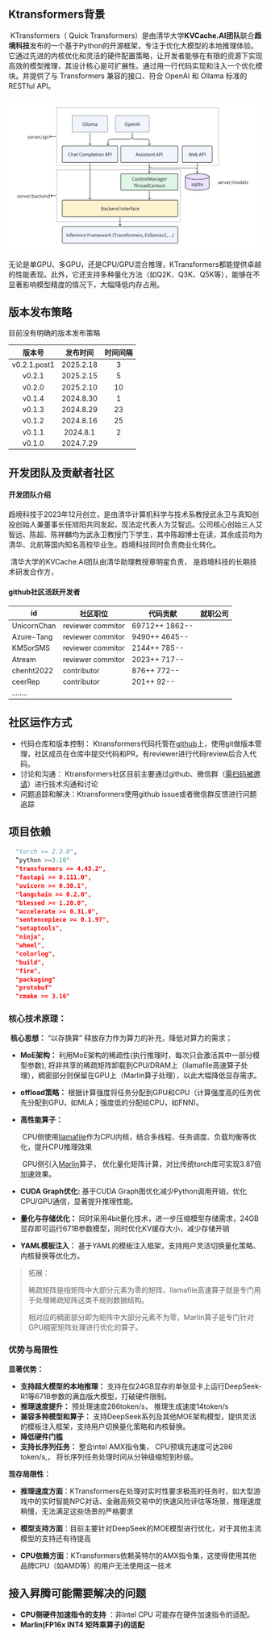 ## Ktransformers背景

​		KTransformers（ Quick Transformers）是由清华大学**KVCache.AI团队**联合**趋境科技**发布的一个基于Python的开源框架，专注于优化大模型的本地推理体验。它通过先进的内核优化和灵活的硬件配置策略，让开发者能够在有限的资源下实现高效的模型推理，其设计核心是可扩展性。通过用一行代码实现和注入一个优化模块。并提供了与 Transformers 兼容的接口、符合 OpenAI 和 Ollama 标准的 RESTful API。

![图片](pics/640.png)

​		无论是单GPU、多GPU，还是CPU/GPU混合推理，KTransformers都能提供卓越的性能表现。此外，它还支持多种量化方法（如Q2K、Q3K、Q5K等），能够在不显著影响模型精度的情况下，大幅降低内存占用。

## 版本发布策略

目前没有明确的版本发布策略

|    版本号    | 发布时间  | 时间间隔 |
| :----------: | :-------: | :------: |
| v0.2.1.post1 | 2025.2.18 |    3     |
|    v0.2.1    | 2025.2.15 |    5     |
|    v0.2.0    | 2025.2.10 |    10    |
|    v0.1.4    | 2024.8.30 |    1     |
|    v0.1.3    | 2024.8.29 |    23    |
|    v0.1.2    | 2024.8.16 |    25    |
|    v0.1.1    | 2024.8.1  |    2     |
|    v0.1.0    | 2024.7.29 |          |



## 开发团队及贡献者社区

#### 开发团队介绍

​		趋境科技于2023年12月创立，是由清华计算机科学与技术系教授武永卫与真知创投创始人兼董事长任旭阳共同发起，现法定代表人为艾智远。公司核心创始三人艾智远、陈超、陈祥麟均为武永卫教授门下学生，其中陈超博士在读，其余成员均为清华、北航等国内知名高校毕业生。趋境科技同时负责商业化转化。

​		清华大学的KVCache.AI团队由清华助理教授章明星负责， 是趋境科技的长期技术研发合作方，

#### github社区活跃开发者

| id          | 社区职位             | 代码贡献             | 就职公司 |
| ----------- | -------------------- | -------------------- | -------- |
| UnicornChan | reviewer    commitor | 69712++      1862--  |          |
| Azure-Tang  | reviewer    commitor | 9490++        4645-- |          |
| KMSorSMS    | reviewer    commitor | 2144++        785--  |          |
| Atream      | reviewer    commitor | 2023++        717--  |          |
| chenht2022  | contributor          | 876++          772-- |          |
| ceerRep     | contributor          | 201++          92--  |          |
| ........    |                      |                      |          |

## 社区运作方式

- 代码仓库和版本控制： Ktransformers代码托管在[github](https://github.com/opencv)上，使用git做版本管理，社区成员在仓库中提交代码和PR，有reviewer进行代码review后合入代码。
- 讨论和沟通： Ktransformers社区目前主要通过github、微信群（[需扫码被邀请](https://github.com/kvcache-ai/ktransformers/blob/main/WeChatGroup.png)）进行技术沟通和讨论
- 问题追踪和解决：Ktransformers使用github issue或者微信群反馈进行问题追踪

## 项目依赖

```python
  "torch >= 2.3.0",
  “python >=3.10"
  "transformers == 4.43.2",
  "fastapi >= 0.111.0",
  "uvicorn >= 0.30.1",
  "langchain >= 0.2.0",
  "blessed >= 1.20.0",
  "accelerate >= 0.31.0",
  "sentencepiece >= 0.1.97",
  "setuptools",
  "ninja",
  "wheel",
  "colorlog",
  "build",
  "fire",
  "packaging"
  "protobuf"
  "cmake >= 3.16"
```

### 核心技术原理：

​	    **核心思想：** “以存换算” 释放存力作为算力的补充，降低对算力的需求；

- **MoE架构：** 利用MoE架构的稀疏性(执行推理时，每次只会激活其中一部分模型参数), 将非共享的稀疏矩阵卸载到CPU/DRAM上（llamafile高速算子处理），稠密部分则保留在GPU上（Marlin算子处理），以此大幅降低显存需求。

- **offload策略：** 根据计算强度将任务分配到GPU和CPU（计算强度高的任务优先分配到GPU，如MLA；强度低的分配给CPU，如FNN)。

- **高性能算子：**

  ​    CPU侧使用[llamafile](https://github.com/Mozilla-Ocho/llamafile)作为CPU内核，结合多线程、任务调度、负载均衡等优化，提升CPU推理效果 

  ​    GPU侧引入[Marlin](https://github.com/IST-DASLab/marlin)算子， 优化量化矩阵计算，对比传统torch库可实现3.87倍加速效果。

- **CUDA Graph优化:**  基于CUDA Graph图优化减少Python调用开销，优化CPU/GPU通信，显著提升推理性能。

- **量化与存储优化：** 同时采用4bit量化技术，进一步压缩模型存储需求，24GB显存即可运行671B参数模型，同时优化KV缓存大小，减少存储开销

- **YAML模板注入：** 基于YAML的模板注入框架，支持用户灵活切换量化策略、内核替换等优化方。

> 拓展： 
>
> 稀疏矩阵是指矩阵中大部分元素为零的矩阵，llamafile高速算子就是专门用于处理稀疏矩阵这类不规则数据结构。
>
> 相对应的稠密部分即为矩阵中大部分元素不为零，Marlin算子是专门针对GPU稠密矩阵处理进行优化的算子。

### 优势与局限性

**显著优势：**

- **支持超大模型的本地推理：** 支持在仅24GB显存的单张显卡上运行DeepSeek-R1等671B参数的满血版大模型，打破硬件限制。
- **推理速度提升：** 预处理速度286token/s， 推理生成速度14token/s
- **兼容多种模型和算子：** 支持DeepSeek系列及其他MOE架构模型，提供灵活的模板注入框架，支持用户切换量化策略和内核替换。
- **降低硬件门槛**
- **支持长序列任务：** 整合intel AMX指令集， CPU预填充速度可达286 token/s,， 将长序列任务处理时间从分钟级缩短到秒级。

**现存局限性：**

- **推理速度方面**：KTransformers在处理对实时性要求极高的任务时，如大型游戏中的实时智能NPC对话、金融高频交易中的快速风险评估等场景，推理速度稍慢，无法满足这些场景的严格要求

- **模型支持方面**：目前主要针对DeepSeek的MOE模型进行优化，对于其他主流模型的支持还有待提高

- **CPU依赖方面**：KTransformers依赖英特尔的AMX指令集，这使得使用其他品牌CPU（如AMD等）的用户无法使用这一技术



## 接入昇腾可能需要解决的问题

- **CPU侧硬件加速指令的支持** ：非Intel CPU 可能存在硬件加速指令的适配。
- **Marlin(FP16x INT4 矩阵乘算子)的适配**

